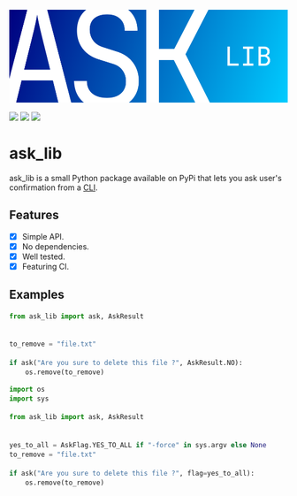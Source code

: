 <p align="center">
    <img src="./img/ask_lib_logo.png">
</p>

![](https://img.shields.io/pypi/l/ask_lib) 
![](https://img.shields.io/pypi/v/ask_lib) 
![](https://img.shields.io/pypi/pyversions/ask_lib)


# ask_lib
ask_lib is a small Python package available on PyPi that lets you ask user's confirmation from a [CLI](https://en.wikipedia.org/wiki/Command-line_interface).

## Features
- [x] Simple API.
- [x] No dependencies.
- [x] Well tested.
- [x] Featuring CI.

## Examples
```py
from ask_lib import ask, AskResult


to_remove = "file.txt"

if ask("Are you sure to delete this file ?", AskResult.NO):
    os.remove(to_remove)
```
```py
import os
import sys

from ask_lib import ask, AskResult


yes_to_all = AskFlag.YES_TO_ALL if "-force" in sys.argv else None
to_remove = "file.txt"

if ask("Are you sure to delete this file ?", flag=yes_to_all):
    os.remove(to_remove)
```